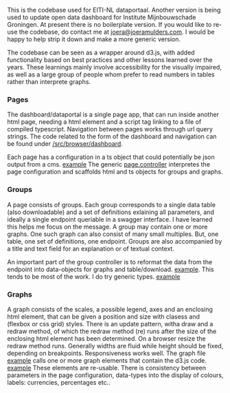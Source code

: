 This is the codebase used for EITI-NL dataportaal. Another version is being used to update open data dashboard for Institute Mijnbouwschade Groningen. 
At present there is no boilerplate version. If you would like to re-use the codebase, do contact me at joera@joeramulders.com. I would be happy to help strip it down and make a more generic version.

The codebase can be seen as a wrapper around d3.js, with added functionality based on best practices and other lessons learned over the years. 
These learnings mainly involve accessibility for the visually impaired, as well as a large group of people whom prefer to read numbers in tables rather than interprete graphs. 

### Pages
The dashboard/dataportal is a single page app, that can run inside another html page, needing a html element and a script tag linking to a file of compiled typescript. 
Navigation between pages works through url query strings. The code related to the form of the dashboard and navigation can be found under [/src/browser/dashboard](https://github.com/Joera/EITI-Dashboard/tree/master/src/browser/dashboard).

Each page has a configuration in a ts object that could potentially be json output from a cms. [example](https://github.com/Joera/EITI-Dashboard/blob/master/src/pages/payments/config.ts) The generic [page.controller](https://github.com/Joera/EITI-Dashboard/blob/master/src/pages/shared/page.controller.ts) interpretes the page configuration and scaffolds html and ts objects for groups and graphs.  

### Groups 
A page consists of groups. Each group corresponds to a single data table (also downloadable) and a set of definitions exlaining all parameters, and ideally a single endpoint queriable in a swagger interface. I have learned this helps me focus on the message. A group may contain one or more graphs. One such graph can also consist of many small multiples. But, one table, one set of definitions, one endpoint. Groups are also accompanied by a title and text field for an explanation or of textual context. 

An important part of the group controller is to reformat the data from the endpoint into data-objects for graphs and table/download. [example](https://github.com/Joera/EITI-Dashboard/blob/55aea751ac179ec98059a53251ac3a2344fc925c/src/pages/payments/groups/payments-group-v1.ts#L36). This tends to be most of the work. I do try generic types. [example](https://github.com/Joera/EITI-Dashboard/blob/55aea751ac179ec98059a53251ac3a2344fc925c/src/pages/payments/groups/payments-group-v1.ts)

### Graphs
A graph consists of the scales, a possible legend, axes and an enclosing html element, that can be given a position and size with clasess and (flexbox or css grid) styles. There is an update pattern, witha draw and a redraw method, of which the redraw method (re) runs after the size of the enclosing html element has been determined. On a browser resize the redraw method runs. Generally widths are fluid while height should be fixed, depending on breakpoints. Responsiveness works well. The graph file [example](https://github.com/Joera/EITI-Dashboard/blob/master/src/pages/payments/graphs/revenue-bars-v1.ts) calls one or more graph elements that contain the d3.js code. [example](https://github.com/Joera/EITI-Dashboard/blob/master/src/eiti-modules/elements/svg/chart-bar-progression.ts) These elements are re-usable. There is consistency between parameters in the page configuration, data-types into the display of colours, labels: currencies, percentages etc.. 










